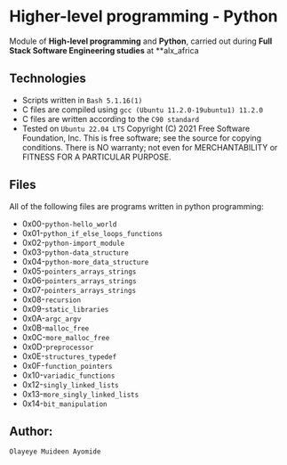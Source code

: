 # Higher-level programming - Python
Module of **High-level programming** and **Python**, carried out during **Full Stack Software Engineering studies** at **alx_africa

## Technologies
* Scripts written in `Bash 5.1.16(1)`
* C files are compiled using `gcc (Ubuntu 11.2.0-19ubuntu1) 11.2.0`
* C files are written according to the `C90 standard`
* Tested on `Ubuntu 22.04 LTS`
Copyright (C) 2021 Free Software Foundation, Inc.
This is free software; see the source for copying conditions.  There is NO
warranty; not even for MERCHANTABILITY or FITNESS FOR A PARTICULAR PURPOSE.


## Files
All of the following files are programs written in python programming:
* 0x00-`python-hello_world`
* 0x01-`python_if_else_loops_functions`
* 0x02-`python-import_module`
* 0x03-`python-data_structure`
* 0x04-`python-more_data_structure`
* 0x05-`pointers_arrays_strings`
* 0x06-`pointers_arrays_strings`
* 0x07-`pointers_arrays_strings`
* 0x08-`recursion`
* 0x09-`static_libraries`
* 0x0A-`argc_argv`
* 0x0B-`malloc_free`
* 0x0C-`more_malloc_free`
* 0x0D-`preprocessor`
* 0x0E-`structures_typedef`
* 0x0F-`function_pointers`
* 0x10-`variadic_functions`
* 0x12-`singly_linked_lists`
* 0x13-`more_singly_linked_lists`
* 0x14-`bit_manipulation`

## Author: 
`Olayeye Muideen Ayomide`
